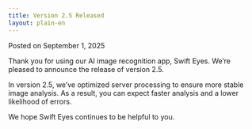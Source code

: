 ```yaml
---
title: Version 2.5 Released
layout: plain-en
---
```

Posted on September 1, 2025

Thank you for using our AI image recognition app, Swift Eyes. We’re pleased to announce the release of version 2.5.

In version 2.5, we’ve optimized server processing to ensure more stable image analysis. As a result, you can expect faster analysis and a lower likelihood of errors.

We hope Swift Eyes continues to be helpful to you.
